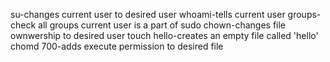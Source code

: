 su-changes current user to desired user
whoami-tells current user
groups-check all groups current user is a part of
sudo chown-changes file ownwership to desired user
touch hello-creates an empty file called 'hello'
chomd 700-adds execute permission to desired file
